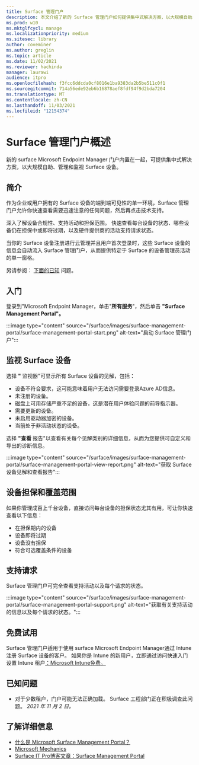 ```yaml
---
title: Surface 管理门户
description: 本文介绍了新的 Surface 管理门户如何提供集中式解决方案，以大规模自助、管理和监视 Surface 设备。
ms.prod: w10
ms.mktglfcycl: manage
ms.localizationpriority: medium
ms.sitesec: library
author: coveminer
ms.author: greglin
ms.topic: article
ms.date: 11/02/2021
ms.reviewer: hachinda
manager: laurawi
audience: itpro
ms.openlocfilehash: f3fcc6ddcda0cf8016e1ba9383da2b5be511c0f1
ms.sourcegitcommit: 714a56ede92eb6b16878aef8fdf94f9d2bda7204
ms.translationtype: MT
ms.contentlocale: zh-CN
ms.lasthandoff: 11/03/2021
ms.locfileid: "12154374"
---
```

# <a name="surface-management-portal-overview"></a>Surface 管理门户概述

新的 surface Microsoft Endpoint Manager 门户内置在一起，可提供集中式解决方案，以大规模自助、管理和监视 Surface 设备。

## <a name="introduction"></a>简介

作为企业或用户拥有的 Surface 设备的端到端可见性的单一环境，Surface 管理门户允许你快速查看需要迅速注意的任何问题，然后再点击技术支持。

深入了解设备合规性、支持活动和担保范围。 快速查看每台设备的状态、哪些设备仍在担保中或即将过期，以及硬件提供商的活动支持请求状态。

当你的 Surface 设备注册进行云管理并且用户首次登录时，这些 Surface 设备的信息会自动流入 Surface 管理门户，从而提供特定于 Surface 的设备管理员活动的单一窗格。

另请参阅： [下面的已知](#known-issues) 问题。 

## <a name="get-started"></a>入门

登录到"Microsoft Endpoint Manager，单击"**所有服务**"，然后单击 **"Surface Management Portal"。**

:::image type="content" source="/surface/images/surface-management-portal/surface-management-portal-start.png" alt-text="启动 Surface 管理门户":::

## <a name="monitor-surface-devices"></a>监视 Surface 设备

选择 **"** 监视器"可显示所有 Surface 设备的见解，包括：

- 设备不符合要求，这可能意味着用户无法访问需要登录Azure AD信息。
- 未注册的设备。
- 磁盘上可用存储严重不足的设备，这是潜在用户体验问题的前导指示器。
- 需要更新的设备。
- 未启用驱动器加密的设备。
- 当前处于非活动状态的设备。

选择 **"查看** 报告"以查看有关每个见解类别的详细信息，从而为您提供可自定义和导出的诊断信息。

:::image type="content" source="/surface/images/surface-management-portal/surface-management-portal-view-report.png" alt-text="获取 Surface 设备见解和查看报告":::

## <a name="device-warranty-and-coverage"></a>设备担保和覆盖范围

如果你管理成百上千台设备，直接访问每台设备的担保状态尤其有用，可让你快速查看以下信息：

- 在担保期内的设备
- 设备即将过期
- 设备没有担保
- 符合可选覆盖条件的设备

## <a name="support-requests"></a>支持请求

Surface 管理门户可完全查看支持活动以及每个请求的状态。

:::image type="content" source="/surface/images/surface-management-portal/surface-management-portal-support.png" alt-text="获取有关支持活动的信息以及每个请求的状态。":::

## <a name="try-for-free"></a>免费试用

Surface 管理门户适用于使用 surface Microsoft Endpoint Manager通过 Intune 注册 Surface 设备的客户。 如果你是 Intune 的新用户，立即通过访问快速入门设置 Intune 租户[：Microsoft Intune免费。](/mem/intune/fundamentals/free-trial-sign-up)

## <a name="known-issues"></a>已知问题

- 对于少数租户，门户可能无法正确加载。 Surface 工程部门正在积极调查此问题。 *2021 年 11 月 2 日。*

## <a name="learn-more"></a>了解详细信息

- [什么是 Microsoft Surface Management Portal？](/mem/intune/fundamentals/surface-management-portal?)
- [Microsoft Mechanics](https://youtu.be/_MmutkqNudk)
- [Surface IT Pro博客文章：Surface Management Portal](https://techcommunity.microsoft.com/t5/surface-it-pro-blog/surface-management-portal/ba-p/1419017)
